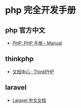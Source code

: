 # php 完全开发手册

## php 官方中文

- [PHP: PHP 手册 - Manual](https://www.php.net/manual/zh/index.php)

## thinkphp

- [文档中心 · ThinkPHP](https://www.thinkphp.cn/doc)

## laravel

- [Laravel 中文文档](https://learnku.com/laravel/docs)




